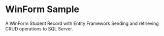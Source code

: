 # WinForm Sample

A WinForm Student Record with Entity Framework Sending and retrieving CRUD operations to SQL Server.
